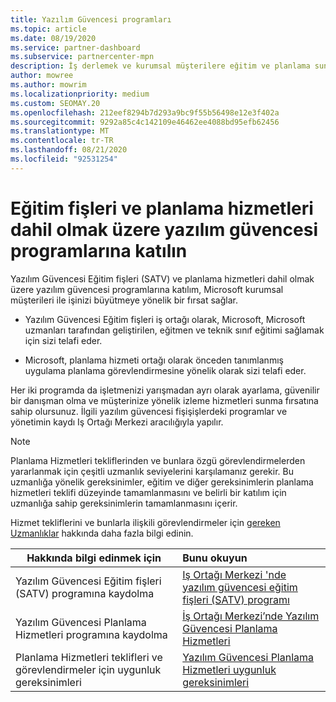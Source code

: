 ```yaml
---
title: Yazılım Güvencesi programları
ms.topic: article
ms.date: 08/19/2020
ms.service: partner-dashboard
ms.subservice: partnercenter-mpn
description: İş derlemek ve kurumsal müşterilere eğitim ve planlama sunmaya yönelik telafi sağlamak için bir yazılım güvencesi programına kaydolun.
author: mowree
ms.author: mowrim
ms.localizationpriority: medium
ms.custom: SEOMAY.20
ms.openlocfilehash: 212eef8294b7d293a9bc9f55b56498e12e3f402a
ms.sourcegitcommit: 9292a85c4c142109e46462ee4088bd95efb62456
ms.translationtype: MT
ms.contentlocale: tr-TR
ms.lasthandoff: 08/21/2020
ms.locfileid: "92531254"
---
```

# <a name="participate-in-software-assurance-programs-including-training-vouchers-and-planning-services"></a>Eğitim fişleri ve planlama hizmetleri dahil olmak üzere yazılım güvencesi programlarına katılın

Yazılım Güvencesi Eğitim fişleri (SATV) ve planlama hizmetleri dahil olmak üzere yazılım güvencesi programlarına katılım, Microsoft kurumsal müşterileri ile işinizi büyütmeye yönelik bir fırsat sağlar. 

- Yazılım Güvencesi Eğitim fişleri iş ortağı olarak, Microsoft, Microsoft uzmanları tarafından geliştirilen, eğitmen ve teknik sınıf eğitimi sağlamak için sizi telafi eder. 

- Microsoft, planlama hizmeti ortağı olarak önceden tanımlanmış uygulama planlama görevlendirmesine yönelik olarak sizi telafi eder. 

Her iki programda da işletmenizi yarışmadan ayrı olarak ayarlama, güvenilir bir danışman olma ve müşterinize yönelik izleme hizmetleri sunma fırsatına sahip olursunuz. İlgili yazılım güvencesi fişişişlerdeki programlar ve yönetimin kaydı Iş Ortağı Merkezi aracılığıyla yapılır.

> [!NOTE]
> Planlama Hizmetleri tekliflerinden ve bunlara özgü görevlendirmelerden yararlanmak için çeşitli uzmanlık seviyelerini karşılamanız gerekir. Bu uzmanlığa yönelik gereksinimler, eğitim ve diğer gereksinimlerin planlama hizmetleri teklifi düzeyinde tamamlanmasını ve belirli bir katılım için uzmanlığa sahip gereksinimlerin tamamlanmasını içerir.  
>
> Hizmet tekliflerini ve bunlarla ilişkili görevlendirmeler için [gereken Uzmanlıklar](software-assurance-dps-requirements.md) hakkında daha fazla bilgi edinin.


|**Hakkında bilgi edinmek için**   |**Bunu okuyun**   |
|--------------------------|:------------------|
|Yazılım Güvencesi Eğitim fişleri (SATV) programına kaydolma  | [Iş Ortağı Merkezi 'nde yazılım güvencesi eğitim fişleri (SATV) programı](software-assurance-satv.md)|
|Yazılım Güvencesi Planlama Hizmetleri programına kaydolma | [İş Ortağı Merkezi’nde Yazılım Güvencesi Planlama Hizmetleri](software-assurance-dps.md) |
|Planlama Hizmetleri teklifleri ve görevlendirmeler için uygunluk gereksinimleri  | [Yazılım Güvencesi Planlama Hizmetleri uygunluk gereksinimleri](software-assurance-dps-requirements.md)  |